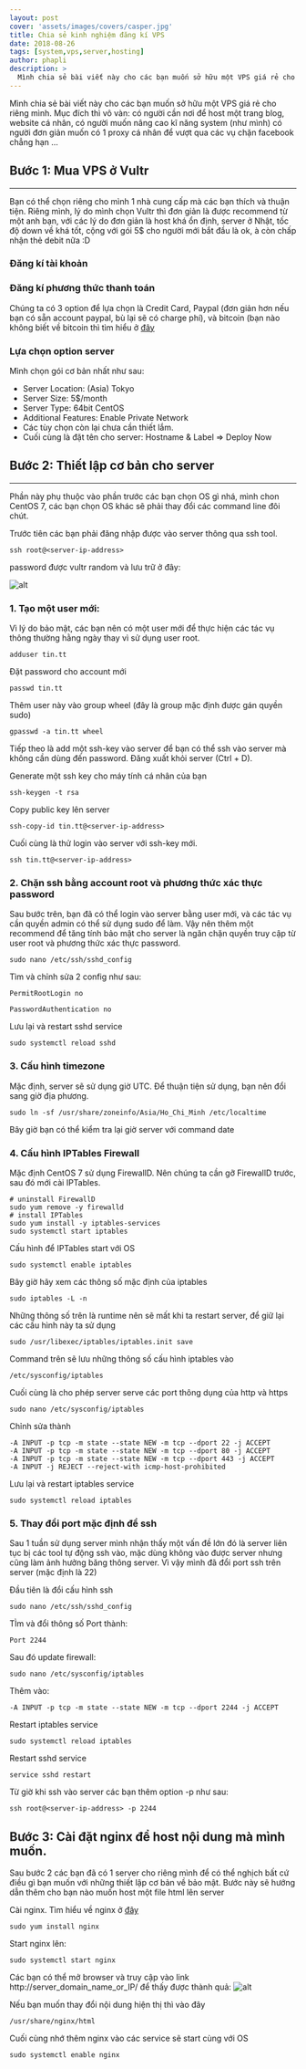 ```yaml
---
layout: post
cover: 'assets/images/covers/casper.jpg'
title: Chia sẻ kinh nghiệm đăng kí VPS
date: 2018-08-26
tags: [system,vps,server,hosting]
author: phapli
description: >
  Mình chia sẻ bài viết này cho các bạn muốn sở hữu một VPS giá rẻ cho riêng mình. Mục đích thì vô vàn: có người cần nơi để host một trang blog, website cá nhân, có người muốn nâng cao kĩ năng system (như mình) có người đơn giản muốn có 1 proxy cá nhân để vượt qua các vụ chặn facebook chẳng hạn.
---
```


Mình chia sẻ bài viết này cho các bạn muốn sở hữu một VPS giá rẻ cho riêng mình. Mục đích thì vô vàn: có người cần nơi để host một trang blog, website cá nhân, có người muốn nâng cao kĩ năng system (như mình) có người đơn giản muốn có 1 proxy cá nhân để vượt qua các vụ chặn facebook chẳng hạn ...

## Bước 1: Mua VPS ở Vultr
---
Bạn có thể chọn riêng cho mình 1 nhà cung cấp mà các bạn thích và thuận tiện. Riêng mình, lý do mình chọn Vultr thì đơn giản là được recommend từ một anh bạn, với các lý do đơn giản là host khá ổn định, server ở Nhật, tốc độ down về khá tốt, cộng với gói 5$ cho người mới bắt đầu là ok, à còn chấp nhận thẻ debit nữa :D

### Đăng kí tài khoản

### Đăng kí phương thức thanh toán

Chúng ta có 3 option để lựa chọn là Credit Card, Paypal (đơn giản hơn nếu bạn có sẵn account paypal, bù lại sẽ có charge phí), và bitcoin (bạn nào không biết về bitcoin thì tìm hiểu ở [đây](https://en.wikipedia.org/wiki/Bitcoin)

### Lựa chọn option server

Mình chọn gói cơ bản nhất như sau:

* Server Location: (Asia) Tokyo
* Server Size: 5$/month
* Server Type: 64bit CentOS
* Additional Features: Enable Private Network
* Các tùy chọn còn lại chưa cần thiết lắm.
* Cuối cùng là đặt tên cho server: Hostname & Label
=> Deploy Now

## Bước 2: Thiết lập cơ bản cho server
---
Phần này phụ thuộc vào phần trước các bạn chọn OS gì nhá, mình chon CentOS 7, các bạn chọn OS khác sẽ phải thay đổi các command line đôi chút.

Trước tiên các bạn phải đăng nhập được vào server thông qua ssh tool.
```
ssh root@<server-ip-address>
```
password được vultr random và lưu trữ ở đây:

![alt](/assets/images/posts/2017-01-16/vps001.png)

### 1. Tạo một user mới:

Vì lý do bảo mật, các bạn nên có một user mới để thực hiện các tác vụ thông thường hằng ngày thay vì sử dụng user root.
```
adduser tin.tt
```
Đặt password cho account mới
```
passwd tin.tt
```
Thêm user này vào group wheel (đây là group mặc định được gán quyền sudo)
```
gpasswd -a tin.tt wheel
```
Tiếp theo là add một ssh-key vào server để bạn có thể ssh vào server mà không cần dùng đến password.
Đăng xuất khỏi server (Ctrl + D).

Generate một ssh key cho máy tính cá nhân của bạn
```
ssh-keygen -t rsa
```
Copy public key lên server
```
ssh-copy-id tin.tt@<server-ip-address>
```
Cuối cùng là thử login vào server với ssh-key mới.
```
ssh tin.tt@<server-ip-address>
```
### 2. Chặn ssh bằng account root và phương thức xác thực password
Sau bước trên, bạn đã có thể login vào server bằng user mới, và các tác vụ cần quyền admin có thể sử dụng sudo để làm. Vậy nên thêm một recommend để tăng tính bảo mật cho server là ngăn chặn quyền truy cập từ user root và phương thức xác thực password.
```
sudo nano /etc/ssh/sshd_config
```
Tìm và chỉnh sửa 2 config như sau:
```
PermitRootLogin no

PasswordAuthentication no
```
Lưu lại và restart sshd service
```
sudo systemctl reload sshd
```
### 3. Cấu hình timezone
Mặc định, server sẽ sử dụng giờ UTC. Để thuận tiện sử dụng, bạn nên đổi sang giờ địa phương.
```
sudo ln -sf /usr/share/zoneinfo/Asia/Ho_Chi_Minh /etc/localtime
```
Bây giờ bạn có thể kiểm tra lại giờ server với command date

### 4. Cấu hình IPTables Firewall

Mặc định CentOS 7 sử dụng FirewallD. Nên chúng ta cần gỡ FirewallD trước, sau đó mới cài IPTables.
```
# uninstall FirewallD
sudo yum remove -y firewalld
# install IPTables
sudo yum install -y iptables-services
sudo systemctl start iptables
```
Cấu hình để IPTables start với OS
```
sudo systemctl enable iptables
```
Bây giờ hãy xem các thông số mặc định của iptables
```
sudo iptables -L -n
```
Những thông số trên là runtime nên sẽ mất khi ta restart server, để giữ lại các cấu hình này ta sử dụng
```
sudo /usr/libexec/iptables/iptables.init save
```
Command trên sẽ lưu những thông số cấu hình iptables vào 
```
/etc/sysconfig/iptables
```
Cuối cùng là cho phép server serve các port thông dụng của http và https
```
sudo nano /etc/sysconfig/iptables
```
Chỉnh sửa thành
```
-A INPUT -p tcp -m state --state NEW -m tcp --dport 22 -j ACCEPT
-A INPUT -p tcp -m state --state NEW -m tcp --dport 80 -j ACCEPT
-A INPUT -p tcp -m state --state NEW -m tcp --dport 443 -j ACCEPT
-A INPUT -j REJECT --reject-with icmp-host-prohibited
```
Lưu lại và restart iptables service
```
sudo systemctl reload iptables
```
### 5. Thay đổi port mặc định để ssh
Sau 1 tuần sử dụng server mình nhận thấy một vấn đề lớn đó là server liên tục bị các tool tự động ssh vào, mặc dùng không vào được server nhưng cũng làm ảnh hưởng băng thông server.
Vì vậy mình đã đổi port ssh trên server (mặc định là 22)

Đầu tiên là đổi cấu hình ssh
```
sudo nano /etc/ssh/sshd_config
```
TÌm và đổi thông số Port thành:
```
Port 2244
```
Sau đó update firewall:
```
sudo nano /etc/sysconfig/iptables
```
Thêm vào:
```
-A INPUT -p tcp -m state --state NEW -m tcp --dport 2244 -j ACCEPT
```
Restart iptables service
```
sudo systemctl reload iptables
```
Restart sshd service
```
service sshd restart
```
Từ giờ khi ssh vào server các bạn thêm option -p như sau:
```
ssh root@<server-ip-address> -p 2244
```
## Bước 3: Cài đặt nginx để host nội dung mà mình muốn.
Sau bước 2 các bạn đã có 1 server cho riêng mình để có thể nghịch bất cứ điều gì bạn muốn với những thiết lập cơ bản về bảo mật.
Bước này sẽ hướng dẫn thêm cho bạn nào muốn host một file html lên server

Cài nginx. Tìm hiểu về nginx ở [đây](https://www.nginx.com/)
```
sudo yum install nginx
```
Start nginx lên:
```
sudo systemctl start nginx
```
Các bạn có thể mở browser và truy cập vào link http://server_domain_name_or_IP/ để thấy được thành quả:
![alt](/assets/images/posts/2017-01-16/vps002nginx.png)

Nếu bạn muốn thay đổi nội dung hiện thị thì vào đây 
```
/usr/share/nginx/html
```
Cuối cùng nhớ thêm nginx vào các service sẽ start cùng với OS
```
sudo systemctl enable nginx
```